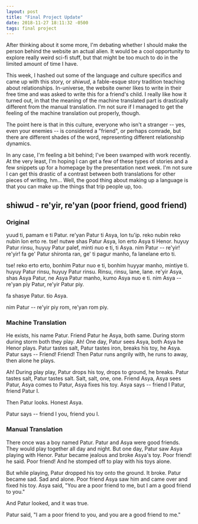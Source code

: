 ```yaml
---
layout: post
title: "Final Project Update"
date: 2018-11-27 18:11:32 -0500
tags: final project 
---
```


After thinking about it some more, I'm debating whether I should make the person behind the website an actual alien. It would be a cool opportunity to explore really weird sci-fi stuff, but that might be too much to do in the limited amount of time I have.

This week, I hashed out some of the language and culture specifics and came up with this story, or _shiwud_, a fable-esque story tradition teaching about relationships. In-universe, the website owner likes to write in their free time and was asked to write this for a friend's child. I really like how it turned out, in that the meaning of the machine translated part is drastically different from the manual translation. I'm not sure if I managed to get the feeling of the machine translation out properly, though.

The point here is that in this culture, everyone who isn't a stranger -- yes, even your enemies -- is considered a "friend", or perhaps comrade, but there are different shades of the word, representing different relationship dynamics. 

In any case, I'm feeling a bit behind; I've been swamped with work recently. At the very least, I'm hoping I can get a few of these types of stories and a few snippets up for a homepage by the presentation next week. I'm not sure I can get this drastic of a contrast between both translations for other pieces of writing, hm... Well, the good thing about making up a language is that you can make up the things that trip people up, too.

## shiwud - re'yir, re'yan (poor friend, good friend)

### Original

yuud ti, pamam e ti Patur. re'yan Patur ti Asya, lon tu'ip. reko nubin reko nubin lon erto re. tse! nutwe shas Patur Asya, lon erto Asya ti Henor. huyuy Patur rinsu, huyuy Patur palef, minti nuo e ti, ti Asya. nim Patur -- re'yir! re'yir! fa ge' Patur shironta ran, ge' ti pagur manho, fa lanelane erto ti.

tse! reko erto erto, bonhim Patur nuo e ti, bonhim huyyar manho, mintiye ti. huyuy Patur rinsu, huyuy Patur rinsu. Rinsu, rinsu, lane, lane. re'yir Asya, shas Asya Patur, ne Asya Patur manho, kumo Asya nuo e ti. nim Asya -- re'yan piy Patur, re'yir Patur piy.  

fa shasye Patur. tio Asya.

nim Patur -- re'yir piy rom, re'yan rom piy.

### Machine Translation

He exists, his name Patur. Friend Patur he Asya, both same. During storm during storm both they play. Ah! One day, Patur sees Asya, both Asya he Henor plays. Patur tastes salt, Patur tastes iron, breaks his toy, he Asya. Patur says -- Friend! Friend! Then Patur runs angrily with, he runs to away, then alone he plays.

Ah! During play play, Patur drops his toy, drops to ground, he breaks. Patur tastes salt, Patur tastes salt. Salt, salt, one, one. Friend Asya, Asya sees Patur, Asya comes to Patur, Asya fixes his toy. Asya says -- friend I Patur, friend Patur I.

Then Patur looks. Honest Asya.

Patur says -- friend I you, friend you I.

### Manual Translation

There once was a boy named Patur. Patur and Asya were good friends. They would play together all day and night. But one day, Patur saw Asya playing with Henor. Patur became jealous and broke Asya's toy. Poor friend! he said. Poor friend! And he stomped off to play with his toys alone.

But while playing, Patur dropped his toy onto the ground. It broke. Patur became sad. Sad and alone. Poor friend Asya saw him and came over and fixed his toy. Asya said, "You are a poor friend to me, but I am a good friend to you."

And Patur looked, and it was true.

Patur said, "I am a poor friend to you, and you are a good friend to me." 

